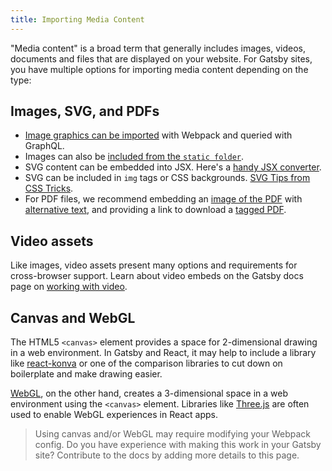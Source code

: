 ```yaml
---
title: Importing Media Content
---
```


"Media content" is a broad term that generally includes images, videos, documents and files that are displayed on your website. For Gatsby sites, you have multiple options for importing media content depending on the type:

## Images, SVG, and PDFs

- [Image graphics can be imported](/docs/importing-assets-into-files/) with Webpack and queried with GraphQL.
- Images can also be [included from the `static folder`](/docs/static-folder/).
- SVG content can be embedded into JSX. Here's a [handy JSX converter](https://transform.now.sh/html-to-jsx/).
- SVG can be included in `img` tags or CSS backgrounds. [SVG Tips from CSS Tricks](https://css-tricks.com/using-svg/).
- For PDF files, we recommend embedding an [image of the PDF](https://helpx.adobe.com/acrobat/using/exporting-pdfs-file-formats.html) with [alternative text](https://a11y-101.com/development/infographics), and providing a link to download a [tagged PDF](https://helpx.adobe.com/acrobat/using/creating-accessible-pdfs.html).

## Video assets

Like images, video assets present many options and requirements for cross-browser support. Learn about video embeds on the Gatsby docs page on [working with video](/docs/working-with-video/).

## Canvas and WebGL

The HTML5 `<canvas>` element provides a space for 2-dimensional drawing in a web environment. In Gatsby and React, it may help to include a library like [react-konva](https://github.com/konvajs/react-konva) or one of the comparison libraries to cut down on boilerplate and make drawing easier.

[WebGL](https://developer.mozilla.org/en-US/docs/Web/API/WebGL_API/Tutorial/Getting_started_with_WebGL), on the other hand, creates a 3-dimensional space in a web environment using the `<canvas>` element. Libraries like [Three.js](https://threejs.org/) are often used to enable WebGL experiences in React apps.

> Using canvas and/or WebGL may require modifying your Webpack config. Do you have experience with making this work in your Gatsby site? Contribute to the docs by adding more details to this page.
